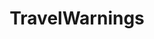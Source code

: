 ---
layout: wrapper_text
category: datasets

# Basic
identifier: "100,766"
title: "TravelWarnings"
describedBy: ""
description: "Travel Warnings are issued to describe long-term, protracted conditions that make a country dangerous or unstable. A Travel Warning is also issued when the U.S. Government's ability to assist American citizens is constrained due to the closure of an embassy or consulate or because of a drawdown of its staff."
programCode:
  - "014:003"
bureauCode:
  - "014:00"

# Dates
modified: "2009-08-07"

# POC
poc:
  type: "vcard:Contact"
  fn: "Seratte, Kathlene"
  hasEmail: "mailto:SeratteKA@state.gov"

# Publisher
publisher:
  type: "org:Organization"
  name: "U.S. Department of State"

# Spatiotemporal
spatial: "World"
temporal: "2015-06-04T00:00:01Z/2015-08-01T23:59:59Z"

# Distribution
distribution:
  - type: "dcat:Distribution"
    downloadURL: "http://cadatacatalog.state.gov/storage/f/2013-11-24T21%3A00%3A58.223Z/tws.xml"
    mediaType: "application/xml"
  - type: "dcat:Distribution"
    accessURL: "http://cadatacatalog.state.gov/storage/f/2013-11-24T21%3A00%3A58.223Z/tws.xml"
    format: "xml"

# Keywords
keyword:
  - "-"
---